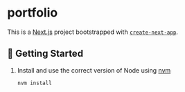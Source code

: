 # portfolio

This is a [Next.js](https://nextjs.org/) project bootstrapped with [`create-next-app`](https://github.com/vercel/next.js/tree/canary/packages/create-next-app).

## 🏁 Getting Started

1. Install and use the correct version of Node using [nvm](https://github.com/nvm-sh/nvm)

    ```bash
    nvm install
    ```
